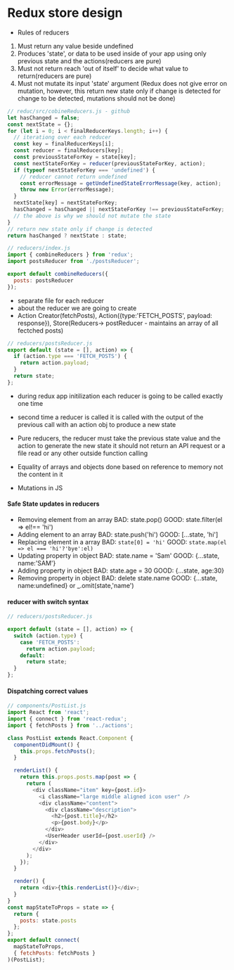 # Redux store design

- Rules of reducers

1. Must return any value beside undefined
2. Produces 'state', or data to be used inside of your app using only previous state and the actions(reducers are pure)
3. Must not return reach 'out of itself' to decide what value to return(reducers are pure)
4. Must not mutate its input 'state' argument (Redux does not give error on mutation, however, this return new state only if change is detected for change to be detected, mutations should not be done)

```javascript
// reduc/src/cobineReducers.js - github
let hasChanged = false;
const nextState = {};
for (let i = 0; i < finalReducerKeys.length; i++) {
  // iterationg over each reducer
  const key = finalReducerKeys[i];
  const reducer = finalReducers[key];
  const previousStateForKey = state[key];
  const nextStateForKey = reducer(previousStateForKey, action);
  if (typeof nextStateForKey === 'undefined') {
    // reducer cannot return undefined
    const errorMessage = getUndefinedStateErrorMessage(key, action);
    throw new Error(errorMessage);
  }
  nextState[key] = nextStateForKey;
  hasChanged = hasChanged || nextStateForKey !== previousStateForKey;
  // the above is why we should not mutate the state
}
// return new state only if change is detected
return hasChanged ? nextState : state;
```

```javascript
// reducers/index.js
import { combineReducers } from 'redux';
import postsReducer from './postsReducer';

export default combineReducers({
  posts: postsReducer
});
```

- separate file for each reducer
- about the reducer we are going to create
- Action Creator(fetchPosts), Action({type:'FETCH_POSTS', payload: response}), Store(Reducers-> postReducer - maintains an array of all fectched posts)

```javascript
// reducers/postsReducer.js
export default (state = [], action) => {
  if (action.type === 'FETCH_POSTS') {
    return action.payload;
  }
  return state;
};
```

- during redux app initilization each reducer is going to be called exactly one time
- second time a reducer is called it is called with the output of the previous call with an action obj to produce a new state

- Pure reducers, the reducer must take the previous state value and the action to generate the new state it should not return an API request or a file read or any other outside function calling

- Equality of arrays and objects done based on reference to memory not the content in it

* Mutations in JS

#### Safe State updates in reducers

- Removing element from an array BAD: state.pop() GOOD: state.filter(el => el!== 'hi')
- Adding element to an array BAD: state.push('hi') GOOD: [...state, 'hi']
- Replacing element in a array BAD: `state[0] = 'hi'` GOOD: `state.map(el => el === 'hi'?'bye':el)`
- Updating property in object BAD: state.name = 'Sam' GOOD: {...state, name:'SAM'}
- Adding property in object BAD: state.age = 30 GOOD: {...state, age:30}
- Removing property in object BAD: delete state.name GOOD: {...state, name:undefined} or \_.omit(state,'name')

#### reducer with switch syntax

```javascript
// reducers/postsReducer.js

export default (state = [], action) => {
  switch (action.type) {
    case 'FETCH_POSTS':
      return action.payload;
    default:
      return state;
  }
};
```

#### Dispatching correct values

```javascript
// components/PostList.js
import React from 'react';
import { connect } from 'react-redux';
import { fetchPosts } from '../actions';

class PostList extends React.Component {
  componentDidMount() {
    this.props.fetchPosts();
  }

  renderList() {
    return this.props.posts.map(post => {
      return (
        <div className="item" key={post.id}>
          <i className="large middle aligned icon user" />
          <div className="content">
            <div className="description">
              <h2>{post.title}</h2>
              <p>{post.body}</p>
            </div>
            <UserHeader userId={post.userId} />
          </div>
        </div>
      );
    });
  }

  render() {
    return <div>{this.renderList()}</div>;
  }
}
const mapStateToProps = state => {
  return {
    posts: state.posts
  };
};
export default connect(
  mapStateToProps,
  { fetchPosts: fetchPosts }
)(PostList);
```
